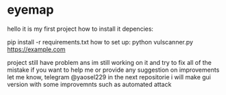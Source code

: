 # eyemap
hello it is my first project 
how to install it depencies: 

pip install -r requirements.txt
how to set up: 
python vulscanner.py https://example.com

project still have problem ans im still working on it and try to fix all of the mistake 
if you want to help me or provide any suggestion on improvements let me know, telegram @yaosel229
in the next repositorie i will make gui version with some improvemnts such as  automated attack 
